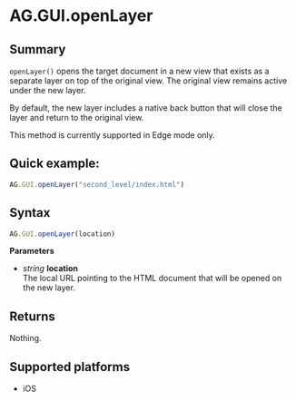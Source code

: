 # AG.GUI.openLayer

## Summary
`openLayer()` opens the target document in a new view that exists as a separate layer on top of the original view. The original view remains active under the new layer.

By default, the new layer includes a native back button that will close the layer and return to the original view.

This method is currently supported in Edge mode only.

## Quick example:
```javascript
AG.GUI.openLayer("second_level/index.html")
```

## Syntax
```javascript
AG.GUI.openLayer(location)
```

**Parameters**

* *string* **location**<br>
  The local URL pointing to the HTML document that will be opened on the new layer.

## Returns
Nothing.

## Supported platforms
* iOS